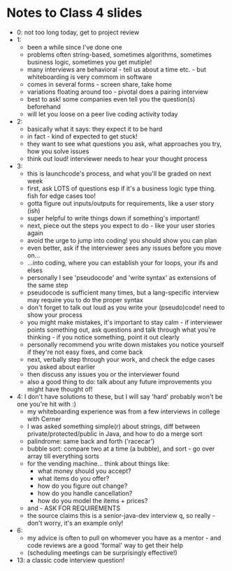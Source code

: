 # Notes to Class 4 slides

* 0: not too long today, get to project review
* 1:
  * been a while since I've done one
  * problems often string-based, sometimes algorithms, sometimes business logic, sometimes you get mutiple!
  * many interviews are behavioral - tell us about a time etc. - but whiteboarding is very commom in software
  * comes in several forms - screen share, take home
  * variations floating around too - pivotal does a pairing interview
  * best to ask! some companies even tell you the question(s) beforehand
  * will let you loose on a peer live coding activity today
* 2:
  * basically what it says: they expect it to be hard
  * in fact - kind of expected to get stuck!
  * they want to see what questions you ask, what approaches you try, how you solve issues
  * think out loud! interviewer needs to hear your thought process
* 3:
  * this is launchcode's process, and what you'll be graded on next week
  * first, ask LOTS of questions esp if it's a business logic type thing. fish for edge cases too!
  * gotta figure out inputs/outputs for requirements, like a user story (ish)
  * super helpful to write things down if something's important!
  * next, piece out the steps you expect to do - like your user stories again
  * avoid the urge to jump into coding! you should show you can plan
  * even better, ask if the interviewer sees any issues before you move on...
  * ...into coding, where you can establish your for loops, your ifs and elses
  * personally I see 'pseudocode' and 'write syntax' as extensions of the same step
  * pseudocode is sufficient many times, but a lang-specific interview may require you to do the proper syntax
  * don't forget to talk out loud as you write your (pseudo)code! need to show your process
  * you might make mistakes, it's important to stay calm - if interviewer points something out, ask questions and talk through what you're thinking - if you notice something, point it out clearly
  * personally recommend you write down mistakes you notice yourself if they're not easy fixes, and come back
  * next, verbally step through your work, and check the edge cases you asked about earlier
  * then discuss any issues you or the interviewer found
  * also a good thing to do: talk about any future improvements you might have thought of!
* 4: I don't have solutions to these, but I will say 'hard' probably won't be one you're hit with :)
  * my whiteboarding experience was from a few interviews in college with Cerner
  * I was asked something simple(r) about strings, diff between private/protected/public in Java, and how to do a merge sort
  * palindrome: same back and forth ('racecar')
  * bubble sort: compare two at a time (a bubble), and sort - go over array till everything sorts
  * for the vending machine... think about things like:
    * what money should you accept?
    * what items do you offer?
    * how do you figure out change?
    * how do you handle cancellation?
    * how do you model the items + prices?
  * and - ASK FOR REQUIREMENTS
  * the source claims this is a senior-java-dev interview q, so really - don't worry, it's an example only!
* 6:
  * my advice is often to pull on whomever you have as a mentor - and code reviews are a good 'formal' way to get their help
  * (scheduling meetings can be surprisingly effective!)
* 13: a classic code interview question!

